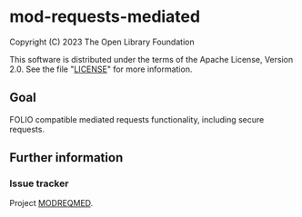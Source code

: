 # mod-requests-mediated

Copyright (C) 2023 The Open Library Foundation

This software is distributed under the terms of the Apache License,
Version 2.0. See the file "[LICENSE](LICENSE)" for more information.

## Goal

FOLIO compatible mediated requests functionality, including secure requests.

## Further information

### Issue tracker

Project [MODREQMED](https://issues.folio.org/browse/MODREQMED).